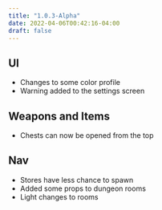 ```yaml
---
title: "1.0.3-Alpha"
date: 2022-04-06T00:42:16-04:00
draft: false
---
```


## UI
- Changes to some color profile
- Warning added to the settings screen

## Weapons and Items
- Chests can now be opened from the top

## Nav
- Stores have less chance to spawn
- Added some props to dungeon rooms
- Light changes to rooms